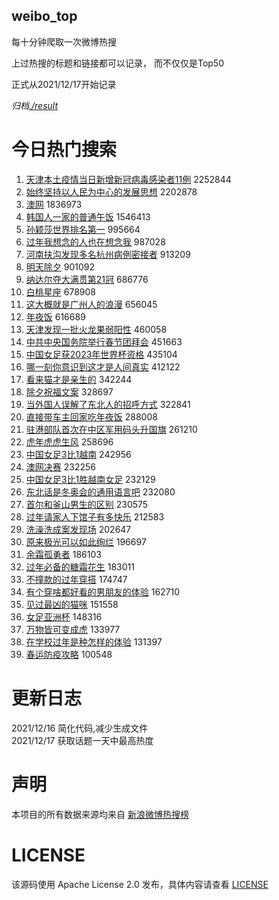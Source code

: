 weibo_top  
---
每十分钟爬取一次微博热搜  

上过热搜的标题和链接都可以记录， 而不仅仅是Top50

正式从2021/12/17开始记录  

*归档[./result](./result/)*

# 今日热门搜索  
1. [天津本土疫情当日新增新冠病毒感染者11例](https://s.weibo.com//weibo?q=%23%E5%A4%A9%E6%B4%A5%E6%9C%AC%E5%9C%9F%E7%96%AB%E6%83%85%E5%BD%93%E6%97%A5%E6%96%B0%E5%A2%9E%E6%96%B0%E5%86%A0%E7%97%85%E6%AF%92%E6%84%9F%E6%9F%93%E8%80%8511%E4%BE%8B%23&Refer=top) 2252844
2. [始终坚持以人民为中心的发展思想](https://s.weibo.com//weibo?q=%23%E5%A7%8B%E7%BB%88%E5%9D%9A%E6%8C%81%E4%BB%A5%E4%BA%BA%E6%B0%91%E4%B8%BA%E4%B8%AD%E5%BF%83%E7%9A%84%E5%8F%91%E5%B1%95%E6%80%9D%E6%83%B3%23&Refer=top) 2202878
3. [澳网](https://s.weibo.com//weibo?q=%E6%BE%B3%E7%BD%91&Refer=top) 1836973
4. [韩国人一家的普通午饭](https://s.weibo.com//weibo?q=%23%E9%9F%A9%E5%9B%BD%E4%BA%BA%E4%B8%80%E5%AE%B6%E7%9A%84%E6%99%AE%E9%80%9A%E5%8D%88%E9%A5%AD%23&Refer=top) 1546413
5. [孙颖莎世界排名第一](https://s.weibo.com//weibo?q=%23%E5%AD%99%E9%A2%96%E8%8E%8E%E4%B8%96%E7%95%8C%E6%8E%92%E5%90%8D%E7%AC%AC%E4%B8%80%23&Refer=top) 995664
6. [过年我想念的人也在想念我](https://s.weibo.com//weibo?q=%23%E8%BF%87%E5%B9%B4%E6%88%91%E6%83%B3%E5%BF%B5%E7%9A%84%E4%BA%BA%E4%B9%9F%E5%9C%A8%E6%83%B3%E5%BF%B5%E6%88%91%23&Refer=top) 987028
7. [河南扶沟发现多名杭州病例密接者](https://s.weibo.com//weibo?q=%23%E6%B2%B3%E5%8D%97%E6%89%B6%E6%B2%9F%E5%8F%91%E7%8E%B0%E5%A4%9A%E5%90%8D%E6%9D%AD%E5%B7%9E%E7%97%85%E4%BE%8B%E5%AF%86%E6%8E%A5%E8%80%85%23&Refer=top) 913209
8. [明天除夕](https://s.weibo.com//weibo?q=%23%E6%98%8E%E5%A4%A9%E9%99%A4%E5%A4%95%23&Refer=top) 901092
9. [纳达尔夺大满贯第21冠](https://s.weibo.com//weibo?q=%23%E7%BA%B3%E8%BE%BE%E5%B0%94%E5%A4%BA%E5%A4%A7%E6%BB%A1%E8%B4%AF%E7%AC%AC21%E5%86%A0%23&Refer=top) 686776
10. [白桃星座](https://s.weibo.com//weibo?q=%23%E7%99%BD%E6%A1%83%E6%98%9F%E5%BA%A7%23&Refer=top) 678908
11. [这大概就是广州人的浪漫](https://s.weibo.com//weibo?q=%23%E8%BF%99%E5%A4%A7%E6%A6%82%E5%B0%B1%E6%98%AF%E5%B9%BF%E5%B7%9E%E4%BA%BA%E7%9A%84%E6%B5%AA%E6%BC%AB%23&Refer=top) 656045
12. [年夜饭](https://s.weibo.com//weibo?q=%E5%B9%B4%E5%A4%9C%E9%A5%AD&Refer=top) 616689
13. [天津发现一批火龙果弱阳性](https://s.weibo.com//weibo?q=%23%E5%A4%A9%E6%B4%A5%E5%8F%91%E7%8E%B0%E4%B8%80%E6%89%B9%E7%81%AB%E9%BE%99%E6%9E%9C%E5%BC%B1%E9%98%B3%E6%80%A7%23&Refer=top) 460058
14. [中共中央国务院举行春节团拜会](https://s.weibo.com//weibo?q=%23%E4%B8%AD%E5%85%B1%E4%B8%AD%E5%A4%AE%E5%9B%BD%E5%8A%A1%E9%99%A2%E4%B8%BE%E8%A1%8C%E6%98%A5%E8%8A%82%E5%9B%A2%E6%8B%9C%E4%BC%9A%23&Refer=top) 451663
15. [中国女足获2023年世界杯资格](https://s.weibo.com//weibo?q=%23%E4%B8%AD%E5%9B%BD%E5%A5%B3%E8%B6%B3%E8%8E%B72023%E5%B9%B4%E4%B8%96%E7%95%8C%E6%9D%AF%E8%B5%84%E6%A0%BC%23&Refer=top) 435104
16. [哪一刻你意识到这才是人间真实](https://s.weibo.com//weibo?q=%23%E5%93%AA%E4%B8%80%E5%88%BB%E4%BD%A0%E6%84%8F%E8%AF%86%E5%88%B0%E8%BF%99%E6%89%8D%E6%98%AF%E4%BA%BA%E9%97%B4%E7%9C%9F%E5%AE%9E%23&Refer=top) 412122
17. [看来猫才是亲生的](https://s.weibo.com//weibo?q=%23%E7%9C%8B%E6%9D%A5%E7%8C%AB%E6%89%8D%E6%98%AF%E4%BA%B2%E7%94%9F%E7%9A%84%23&Refer=top) 342244
18. [除夕祝福文案](https://s.weibo.com//weibo?q=%E9%99%A4%E5%A4%95%E7%A5%9D%E7%A6%8F%E6%96%87%E6%A1%88&Refer=top) 328697
19. [当外国人误解了东北人的招呼方式](https://s.weibo.com//weibo?q=%E5%BD%93%E5%A4%96%E5%9B%BD%E4%BA%BA%E8%AF%AF%E8%A7%A3%E4%BA%86%E4%B8%9C%E5%8C%97%E4%BA%BA%E7%9A%84%E6%8B%9B%E5%91%BC%E6%96%B9%E5%BC%8F&Refer=top) 322841
20. [直接带车主回家吃年夜饭](https://s.weibo.com//weibo?q=%23%E7%9B%B4%E6%8E%A5%E5%B8%A6%E8%BD%A6%E4%B8%BB%E5%9B%9E%E5%AE%B6%E5%90%83%E5%B9%B4%E5%A4%9C%E9%A5%AD%23&Refer=top) 288008
21. [驻港部队首次在中区军用码头升国旗](https://s.weibo.com//weibo?q=%23%E9%A9%BB%E6%B8%AF%E9%83%A8%E9%98%9F%E9%A6%96%E6%AC%A1%E5%9C%A8%E4%B8%AD%E5%8C%BA%E5%86%9B%E7%94%A8%E7%A0%81%E5%A4%B4%E5%8D%87%E5%9B%BD%E6%97%97%23&Refer=top) 261210
22. [虎年虎虎生风](https://s.weibo.com//weibo?q=%E8%99%8E%E5%B9%B4%E8%99%8E%E8%99%8E%E7%94%9F%E9%A3%8E&Refer=top) 258696
23. [中国女足3比1越南](https://s.weibo.com//weibo?q=%23%E4%B8%AD%E5%9B%BD%E5%A5%B3%E8%B6%B33%E6%AF%941%E8%B6%8A%E5%8D%97%23&Refer=top) 242956
24. [澳网决赛](https://s.weibo.com//weibo?q=%23%E6%BE%B3%E7%BD%91%E5%86%B3%E8%B5%9B%23&Refer=top) 232256
25. [中国女足3比1胜越南女足](https://s.weibo.com//weibo?q=%23%E4%B8%AD%E5%9B%BD%E5%A5%B3%E8%B6%B33%E6%AF%941%E8%83%9C%E8%B6%8A%E5%8D%97%E5%A5%B3%E8%B6%B3%23&Refer=top) 232129
26. [东北话是冬奥会的通用语言吧](https://s.weibo.com//weibo?q=%23%E4%B8%9C%E5%8C%97%E8%AF%9D%E6%98%AF%E5%86%AC%E5%A5%A5%E4%BC%9A%E7%9A%84%E9%80%9A%E7%94%A8%E8%AF%AD%E8%A8%80%E5%90%A7%23&Refer=top) 232080
27. [首尔和釜山男生的区别](https://s.weibo.com//weibo?q=%23%E9%A6%96%E5%B0%94%E5%92%8C%E9%87%9C%E5%B1%B1%E7%94%B7%E7%94%9F%E7%9A%84%E5%8C%BA%E5%88%AB%23&Refer=top) 230575
28. [过年请家人下馆子有多快乐](https://s.weibo.com//weibo?q=%23%E8%BF%87%E5%B9%B4%E8%AF%B7%E5%AE%B6%E4%BA%BA%E4%B8%8B%E9%A6%86%E5%AD%90%E6%9C%89%E5%A4%9A%E5%BF%AB%E4%B9%90%23&Refer=top) 212583
29. [洗澡洗成案发现场](https://s.weibo.com//weibo?q=%23%E6%B4%97%E6%BE%A1%E6%B4%97%E6%88%90%E6%A1%88%E5%8F%91%E7%8E%B0%E5%9C%BA%23&Refer=top) 202647
30. [原来极光可以如此绚烂](https://s.weibo.com//weibo?q=%23%E5%8E%9F%E6%9D%A5%E6%9E%81%E5%85%89%E5%8F%AF%E4%BB%A5%E5%A6%82%E6%AD%A4%E7%BB%9A%E7%83%82%23&Refer=top) 196697
31. [余霜孤勇者](https://s.weibo.com//weibo?q=%E4%BD%99%E9%9C%9C%E5%AD%A4%E5%8B%87%E8%80%85&Refer=top) 186103
32. [过年必备的糖霜花生](https://s.weibo.com//weibo?q=%23%E8%BF%87%E5%B9%B4%E5%BF%85%E5%A4%87%E7%9A%84%E7%B3%96%E9%9C%9C%E8%8A%B1%E7%94%9F%23&Refer=top) 183011
33. [不撞款的过年穿搭](https://s.weibo.com//weibo?q=%23%E4%B8%8D%E6%92%9E%E6%AC%BE%E7%9A%84%E8%BF%87%E5%B9%B4%E7%A9%BF%E6%90%AD%23&Refer=top) 174747
34. [有个穿啥都好看的男朋友的体验](https://s.weibo.com//weibo?q=%23%E6%9C%89%E4%B8%AA%E7%A9%BF%E5%95%A5%E9%83%BD%E5%A5%BD%E7%9C%8B%E7%9A%84%E7%94%B7%E6%9C%8B%E5%8F%8B%E7%9A%84%E4%BD%93%E9%AA%8C%23&Refer=top) 162710
35. [见过最凶的猫咪](https://s.weibo.com//weibo?q=%23%E8%A7%81%E8%BF%87%E6%9C%80%E5%87%B6%E7%9A%84%E7%8C%AB%E5%92%AA%23&Refer=top) 151558
36. [女足亚洲杯](https://s.weibo.com//weibo?q=%E5%A5%B3%E8%B6%B3%E4%BA%9A%E6%B4%B2%E6%9D%AF&Refer=top) 148316
37. [万物皆可变成虎](https://s.weibo.com//weibo?q=%23%E4%B8%87%E7%89%A9%E7%9A%86%E5%8F%AF%E5%8F%98%E6%88%90%E8%99%8E%23&Refer=top) 133977
38. [在学校过年是种怎样的体验](https://s.weibo.com//weibo?q=%23%E5%9C%A8%E5%AD%A6%E6%A0%A1%E8%BF%87%E5%B9%B4%E6%98%AF%E7%A7%8D%E6%80%8E%E6%A0%B7%E7%9A%84%E4%BD%93%E9%AA%8C%23&Refer=top) 131397
39. [春运防疫攻略](https://s.weibo.com//weibo?q=%E6%98%A5%E8%BF%90%E9%98%B2%E7%96%AB%E6%94%BB%E7%95%A5&Refer=top) 100548
# 更新日志  
2021/12/16  简化代码,减少生成文件  
2021/12/17  获取话题一天中最高热度
# 声明  
本项目的所有数据来源均来自 [新浪微博热搜榜](https://s.weibo.com/top/summary)  

# LICENSE
该源码使用 Apache License 2.0 发布，具体内容请查看 [LICENSE](./LICENSE)
